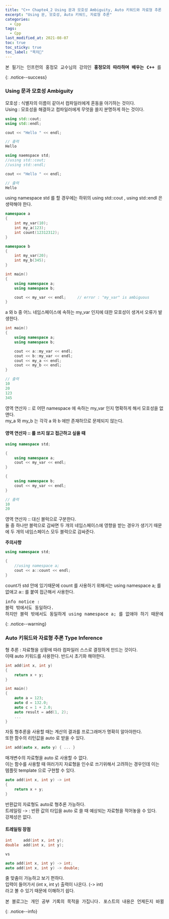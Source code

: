 ```yaml
---
title: "C++ Chapte4_2 Using 문과 모호성 Ambiguity, Auto 키워드와 자료형 추론 Type Inference"
excerpt: "Using 문, 모호성, Auto 키워드, 자료형 추론"
categories:
  - Cpp
tags:
  - Cpp
last_modified_at: 2021-08-07
toc: true
toc_sticky: true
toc_label: "목차👀"
---
```


<pre>본 필기는 인프런의 홍정모 교수님의 강의인 <b>홍정모의 따라하며 배우는 C++</b> 를 듣고 작성합니다.</pre>{: .notice--success}

### Using 문과 모호성 Ambiguity
모호성 : 식별자의 이름이 같아서 컴파일러에게 혼동을 야기하는 것이다.    
Using : 모호성을 해결하고 컴파일러에게 무엇을 쓸지 분명하게 하는 것이다.

```cpp
using std::cout;	
using std::endl;

cout << "Hello " << endl;

// 출력
Hello
```
```cpp
using naemspace std;
//using std::cout;	
//using std::endl;

cout << "Hello " << endl;

// 출력
Hello
```
using namespace std 를 할 경우에는 하위의 using std::cout , using std::endl 은 생략해야 한다.

```cpp
namespace a
{
    int my_var(10);
    int my_a(123);
    int count(12312312);
}

namespace b
{
    int my_var(20);
    int my_b(345);
}
```
```cpp
int main()
{
	using namespace a;
	using namespace b;

	cout << my_var << endl;	    // error : "my_var" is ambiguous
}
```
a 와 b 중 어느 네임스페이스에 속하는 my_var 인지에 대한 모호성이 생겨서 오류가 발생한다.

```cpp
int main()
{
    using namespace a;
    using namespace b;

    cout << a::my_var << endl;
    cout << b::my_var << endl;
    cout << my_a << endl; 
    cout << my_b << endl;  
}

// 출력
10
20
123
345
```
영역 연산자 :: 로 어떤 namespace 에 속하는 my_var 인지 명확하게 해서 모호성을 없앤다.    
my_a 와 my_b 는 각각 a 와 b 에만 존재하므로 문제되지 않는다.


#### 영역 연산자 :: 를 쓰지 않고 접근하고 싶을 때
```cpp
using namespace std;

{
    using namespace a;
    cout << my_var << endl;
}

{
    using namespace b;
    cout << my_var << endl;
}

// 출력
10
20
```
영역 연산자 :: 대신 블럭으로 구분한다.    
둘 중 하나만 블럭으로 감싸면 두 개의 네임스페이스에 영향을 받는 경우가 생기기 때문에 두 개의 네임스페이스 모두 블럭으로 감싸준다.

**주의사항**
```cpp
using namespace std;

{
    //using namespace a;
    cout << a::count << endl;	
}
```
count가 std 안에 있기때문에 count 를 사용하기 위해서는 using namespace a; 를 없애고 a:: 를 붙여 접근해서 사용한다.    
<pre>info notice : 
블럭 밖에서도 동일하다.
하지만 블럭 밖에서도 동일하게 using namespace a; 를 없애야 하기 때문에 주의해야 한다.</pre>{: .notice--warning}

### Auto 키워드와 자료형 추론 Type Inference
형 추론 : 자료형을 상황에 따라 컴파일러 스스로 결정하게 만드는 것이다.    
이때 auto 키워드를 사용한다. 반드시 초기화 해야한다.

```cpp
int add(int x, int y)
{
    return x + y;
}

int main()
{
    auto a = 123;	
    auto d = 132.0;
    auto c = 1 + 2.0;	
    auto result = add(1, 2);	
    ...
}
```
자동 형추론을 사용할 때는 계산의 결과를 프로그래머가 명확히 알아야한다.    
또한 함수의 리턴값을 auto 로 받을 수 있다.

```cpp
int add(auto x, auto y) { ... }
```
매개변수의 자료형을 auto 로 사용할 수 없다.    
이는 함수를 사용할 때 여러가지 자료형을 인수로 쓰기위해서 고려하는 경우인데 이는 템플릿 template 으로 구현할 수 있다.

```cpp
auto add(int x, int y) -> int	
{
    return x + y;	
}
```
반환값의 자료형도 auto로 형추론 가능하다.    
트레일링 -> : 반환 값의 타입을 auto 로 쓸 때 예상되는 자료형을 적어놓을 수 있다.    
강제성은 없다.

#### 트레일링 장점
```cpp
int     add(int x, int y);
double  add(int x, int y);

vs

auto add(int x, int y) -> int;
auto add(int x, int y) -> double;
```
줄 맞춤이 가능하고 보기 편하다.             
입력이 들어가서 (int x, int y) 출력이 나온다. (-> int)     
라고 볼 수 있기 때문에 이해하기 쉽다. 


<pre>본 블로그는 개인 공부 기록의 목적을 가집니다. 포스트의 내용은 언제든지 바뀔 수 있습니다.</pre>{: .notice--info}